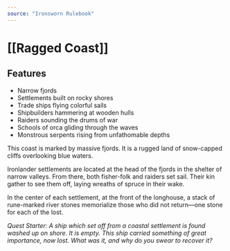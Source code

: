 ```yaml
---
source: "Ironsworn Rulebook"
---
```

# [[Ragged Coast]]

## Features

- Narrow fjords
- Settlements built on rocky shores
- Trade ships flying colorful sails
- Shipbuilders hammering at wooden hulls
- Raiders sounding the drums of war
- Schools of orca gliding through the waves
- Monstrous serpents rising from unfathomable depths

This coast is marked by massive fjords. It is a rugged land of snow-capped cliffs overlooking blue waters.

Ironlander settlements are located at the head of the fjords in the shelter of narrow valleys. From there, both fisher-folk and raiders set sail. Their kin gather to see them off, laying wreaths of spruce in their wake. 

In the center of each settlement, at the front of the longhouse, a stack of rune-marked river stones memorialize those who did not return—one stone for each of the lost. 

_Quest Starter: A ship which set off from a coastal settlement is found washed up on shore. It is empty. This ship carried something of great importance, now lost. What was it, and why do you swear to recover it?_